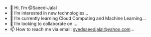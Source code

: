 - 👋 Hi, I’m @Saeed-Jalal
- 👀 I’m interested in new technologies...
- 🌱 I’m currently learning Cloud Computing and Machine Learning...
- 💞️ I’m looking to collaborate on ...
- 📫 How to reach me via email: syedsaeedjalal@yahoo.com...

<!---
Saeed-Jalal/Saeed-Jalal is a ✨ special ✨ repository because its `README.md` (this file) appears on your GitHub profile.
You can click the Preview link to take a look at your changes.
--->
